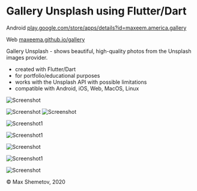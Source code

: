 # Gallery Unsplash using Flutter/Dart

Android [play.google.com/store/apps/details?id=maxeem.america.gallery](https://play.google.com/store/apps/details?id=maxeem.america.gallery)

Web [maxeema.github.io/gallery](https://maxeema.github.io/gallery)

Gallery Unsplash - shows beautiful, high-quality photos from the Unsplash images provider.

- created with Flutter/Dart
- for portfolio/educational purposes 
- works with the Unsplash API with possible limitations
- compatible with Android, iOS, Web, MacOS, Linux



![Screenshot](screens/Gallery7.png)

![Screenshot](screens/Gallery2.png) ![Screenshot](screens/Gallery3.png)

![Screenshot1](screens/Gallery5.png)
 
![Screenshot1](screens/Gallery9.png)

![Screenshot](screens/Gallery8.png)

![Screenshot1](screens/Gallery4.png) 

![Screenshot](screens/Gallery6.png)

© Max Shemetov, 2020
